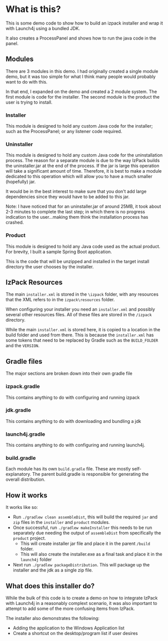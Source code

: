 # What is this?

This is some demo code to show how to build an izpack installer and wrap it with Launch4j using a bundled JDK.

It also creates a ProcessPanel and shows how to run the java code in the panel.

## Modules

There are 3 modules in this demo. I had originally created a single module demo, but it was too simple for what I think
many people would probably want to do with this.

In that end, I expanded on the demo and created a 2 module system. The first module is code for the installer. The
second module is the product the user is trying to install.

### Installer

This module is designed to hold any custom Java code for the installer; such as the ProcessPanel; or any listener code
required.

### Uninstaller

This module is designed to hold any custom Java code for the uninstallation process. The reason for a separate module is
due to the way IzPack builds the uninstaller.jar at the end of the process. If the jar is large this operation will
take a significant amount of time. Therefore, it is best to make a module dedicated to this operation which will allow
you to have a much smaller (hopefully) jar.

It would be in the best interest to make sure that you don't add large dependencies since they would have to be added to
this jar.

Note: I have noticed that for an uninstaller.jar of around 25MB, it took about 2-3 minutes to complete the last step; in
which there is no progress indication to the user...making them think the installation process has crashed.

### Product

This module is designed to hold any Java code used as the actual product. For brevity, I built a sample Spring Boot
application.

This is the code that will be unzipped and installed in the target install directory the user chooses by the installer.

## IzPack Resources

The main `installer.xml` is stored in the `\izpack` folder, with any resources that the XML refers to in
the `izpack\resources` folder.

When configuring your installer you need an `installer.xml` and possibly several other resources files. All of these
files are stored in the `/izpack` directory.

While the main `installer.xml` is stored here, it is copied to a location in the build folder and used from there. This
is because the `installer.xml` has some tokens that need to be replaced by Gradle such as the `BUILD_FOLDER` and the
`VERSION`.

## Gradle files

The major sections are broken down into their own gradle file

### izpack.gradle

This contains anything to do with configuring and running izpack

### jdk.gradle

This contains anything to do with downloading and bundling a jdk

### launch4j.gradle

This contains anything to do with configuring and running launch4j.

### build.gradle

Each module has its own `build.gradle` file. These are mostly self-explanatory. The parent build.gradle is responsible
for generating the overall distribution.

## How it works

It works like so:

* Run `./gradlew clean assembleDist`, this will build the required `jar` and `zip` files in the `installer`
  and `product` modules.
* Once successful, run `./gradlew makeInstaller` this needs to be run separately due needing the output
  of `assembleDist` from specifically the `product` project.
    * This will create installer jar file and place it in the parent `/build` folder.
    * This will also create the installer.exe as a final task and place it in the `launch4j` folder
* Next run `./gradlew packageDistribution`. This will package up the installer and the jdk as a single zip file.

## What does this installer do?

While the bulk of this code is to create a demo on how to integrate IzPack with Launch4j in a reasonably complext
scenario, it was also important to attempt to add some of the more confusing items from IzPack.

The installer also demonstrates the following:
* Adding the application to the Windows Application list
* Create a shortcut on the desktop/program list if user desires